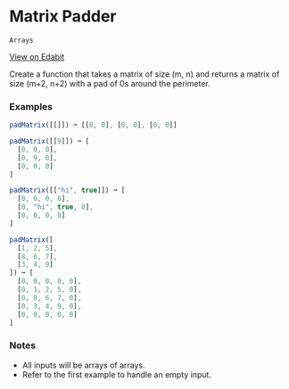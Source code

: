 # Matrix Padder

`Arrays`

[View on Edabit](https://edabit.com/challenge/JxdXoCGeWpk4ktevH)

Create a function that takes a matrix of size (m, n) and returns a matrix of size (m+2, n+2) with a pad of 0s around the perimeter.

### Examples

```js
padMatrix([[]]) ➞ [[0, 0], [0, 0], [0, 0]]

padMatrix([[9]]) ➞ [
  [0, 0, 0],
  [0, 9, 0],
  [0, 0, 0]
]

padMatrix([["hi", true]]) ➞ [
  [0, 0, 0, 0],
  [0, "hi", true, 0],
  [0, 0, 0, 0]
]

padMatrix([
  [1, 2, 5],
  [8, 6, 7],
  [3, 4, 9]
]) ➞ [
  [0, 0, 0, 0, 0],
  [0, 1, 2, 5, 0],
  [0, 8, 6, 7, 0],
  [0, 3, 4, 9, 0],
  [0, 0, 0, 0, 0]
]
```

### Notes

- All inputs will be arrays of arrays.
- Refer to the first example to handle an empty input.
